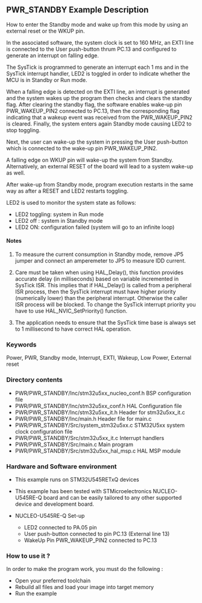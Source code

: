﻿## <b>PWR_STANDBY Example Description</b>

How to enter the Standby mode and wake up from this mode by using an external
reset or the WKUP pin.

In the associated software, the system clock is set to 160 MHz, an EXTI line
is connected to the User push-button thrum PC.13 and configured to generate an
interrupt on falling edge.

The SysTick is programmed to generate an interrupt each 1 ms and in the SysTick
interrupt handler, LED2 is toggled in order to indicate whether the MCU is in Standby or Run mode.

When a falling edge is detected on the EXTI line, an interrupt is generated and the system wakes up
the program then checks and clears the standby flag.
After clearing the standby flag, the software enables wake-up pin PWR_WAKEUP_PIN2 connected to PC.13, then
the corresponding flag indicating that a wakeup event was received from the PWR_WAKEUP_PIN2 is cleared.
Finally, the system enters again Standby mode causing LED2 to stop toggling.

Next, the user can wake-up the system in pressing the User push-button which is connected
to the wake-up pin PWR_WAKEUP_PIN2.

A falling edge on WKUP pin will wake-up the system from Standby.
Alternatively, an external RESET of the board will lead to a system wake-up as well.

After wake-up from Standby mode, program execution restarts in the same way as after
a RESET and LED2 restarts toggling.

LED2 is used to monitor the system state as follows:

 - LED2 toggling: system in Run mode
 - LED2 off : system in Standby mode
 - LED2 ON: configuration failed (system will go to an infinite loop)

#### <b>Notes</b>

 1. To measure the current consumption in Standby mode, remove JP5 jumper
    and connect an amperemeter to JP5 to measure IDD current.

 2. Care must be taken when using HAL_Delay(), this function provides accurate delay (in milliseconds)
    based on variable incremented in SysTick ISR. This implies that if HAL_Delay() is called from
    a peripheral ISR process, then the SysTick interrupt must have higher priority (numerically lower)
    than the peripheral interrupt. Otherwise the caller ISR process will be blocked.
    To change the SysTick interrupt priority you have to use HAL_NVIC_SetPriority() function.

 3. The application needs to ensure that the SysTick time base is always set to 1 millisecond
    to have correct HAL operation.

### <b>Keywords</b>

Power, PWR, Standby mode, Interrupt, EXTI, Wakeup, Low Power, External reset

### <b>Directory contents</b>

  - PWR/PWR_STANDBY/Inc/stm32u5xx_nucleo_conf.h  BSP configuration file
  - PWR/PWR_STANDBY/Inc/stm32u5xx_conf.h         HAL Configuration file
  - PWR/PWR_STANDBY/Inc/stm32u5xx_it.h           Header for stm32u5xx_it.c
  - PWR/PWR_STANDBY/Inc/main.h                   Header file for main.c
  - PWR/PWR_STANDBY/Src/system_stm32u5xx.c       STM32U5xx system clock configuration file
  - PWR/PWR_STANDBY/Src/stm32u5xx_it.c           Interrupt handlers
  - PWR/PWR_STANDBY/Src/main.c                   Main program
  - PWR/PWR_STANDBY/Src/stm32u5xx_hal_msp.c      HAL MSP module

### <b>Hardware and Software environment</b>

  - This example runs on STM32U545RETxQ devices

  - This example has been tested with STMicroelectronics NUCLEO-U545RE-Q
    board and can be easily tailored to any other supported device
    and development board.

  - NUCLEO-U545RE-Q Set-up

    - LED2 connected to PA.05 pin
    - User push-button connected to pin PC.13 (External line 13)
    - WakeUp Pin PWR_WAKEUP_PIN2 connected to PC.13

### <b>How to use it ?</b>

In order to make the program work, you must do the following :

 - Open your preferred toolchain
 - Rebuild all files and load your image into target memory
 - Run the example

